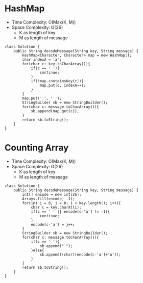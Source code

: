 # HashMap
* Time Complexity: O(Max(K, M))
* Space Complexity: O(26)
	* K as length of key
	* M as length of message
```
class Solution {
    public String decodeMessage(String key, String message) {
        HashMap<Character, Character> map = new HashMap();
        char indexA = 'a';
        for(char c: key.toCharArray()){
            if(c == ' '){
                continue;
            }
            if(!map.containsKey(c)){
                map.put(c, indexA++);
            }
        }
        map.put(' ', ' ');
        StringBuilder sb = new StringBuilder();
        for(char c: message.toCharArray()){
            sb.append(map.get(c));
        }
        return sb.toString();
    }
}
```
# Counting Array
* Time Complexity: O(Max(K, M))
* Space Complexity: O(26)
	* K as length of key
	* M as length of message
```
class Solution {
    public String decodeMessage(String key, String message) {
        int[] encode = new int[26];
        Arrays.fill(encode, -1);
        for(int i = 0, j = 0; i < key.length(); i++){
            char c = key.charAt(i);
            if(c == ' ' || encode[c-'a'] != -1){
                continue;
            }
            encode[c-'a'] = j++;
        }
        StringBuilder sb = new StringBuilder();
        for(char c: message.toCharArray()){
            if(c == ' '){
                sb.append(" ");
            }else{
                sb.append((char)(encode[c-'a']+'a'));
            }
        }
        return sb.toString();
    }
}
```